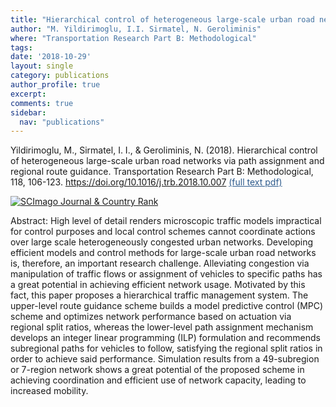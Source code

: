 ```yaml
---
title: "Hierarchical control of heterogeneous large-scale urban road networks via path assignment and regional route guidance"
author: "M. Yildirimoglu, I.I. Sirmatel, N. Geroliminis"
where: "Transportation Research Part B: Methodological"
tags: 
date: '2018-10-29'
layout: single
category: publications
author_profile: true
excerpt: 
comments: true
sidebar:
  nav: "publications"
---
```


Yildirimoglu, M., Sirmatel, I. I., & Geroliminis, N. (2018). Hierarchical control of heterogeneous large-scale urban road networks via path assignment and regional route guidance. Transportation Research Part B: Methodological, 118, 106-123. https://doi.org/10.1016/j.trb.2018.10.007 <a href="https://sirmatel.github.io/assets/files/yildirimoglu2018hierarchical.pdf" style="color: #2d5a8c; text-decoration:underline">(full text pdf)</a>

<a href="https://www.scimagojr.com/journalsearch.php?q=20892&amp;tip=sid&amp;exact=no" title="SCImago Journal &amp; Country Rank"><img border="0" src="https://www.scimagojr.com/journal_img.php?id=20892" alt="SCImago Journal &amp; Country Rank"  /></a>

Abstract: High level of detail renders microscopic traffic models impractical for control purposes and local control schemes cannot coordinate actions over large scale heterogeneously congested urban networks. Developing efficient models and control methods for large-scale urban road networks is, therefore, an important research challenge. Alleviating congestion via manipulation of traffic flows or assignment of vehicles to specific paths has a great potential in achieving efficient network usage. Motivated by this fact, this paper proposes a hierarchical traffic management system. The upper-level route guidance scheme builds a model predictive control (MPC) scheme and optimizes network performance based on actuation via regional split ratios, whereas the lower-level path assignment mechanism develops an integer linear programming (ILP) formulation and recommends subregional paths for vehicles to follow, satisfying the regional split ratios in order to achieve said performance. Simulation results from a 49-subregion or 7-region network shows a great potential of the proposed scheme in achieving coordination and efficient use of network capacity, leading to increased mobility.
